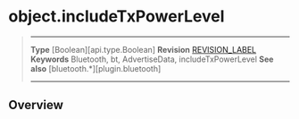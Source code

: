 # object.includeTxPowerLevel

> --------------------- ------------------------------------------------------------------------------------------
> __Type__              [Boolean][api.type.Boolean]
> __Revision__          [REVISION_LABEL](REVISION_URL)
> __Keywords__          Bluetooth, bt, AdvertiseData, includeTxPowerLevel
> __See also__          [bluetooth.*][plugin.bluetooth]
> --------------------- ------------------------------------------------------------------------------------------

## Overview